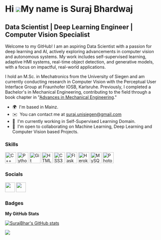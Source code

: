 Hi ![](https://user-images.githubusercontent.com/18350557/176309783-0785949b-9127-417c-8b55-ab5a4333674e.gif)My name is Suraj Bhardwaj
======================================================================================================================================

**Data Scientist** | **Deep Learning Engineer** | **Computer Vision Specialist**
------------------------

Welcome to my GitHub! I am an aspiring Data Scientist with a passion for deep learning and AI, actively exploring advancements in computer vision and autonomous systems. My work includes self-supervised learning, adaptive HMI systems, real-time object detection, and generative models, with a focus on impactful, real-world applications.

I hold an M.Sc. in Mechatronics from the University of Siegen and am currently conducting research in Computer Vision with the Perceptual User Interface Group at Fraunhofer IOSB, Karlsruhe. Previously, I completed a Bachelor's in Mechanical Engineering, contributing to the field through a book chapter in "[Advances in Mechanical Engineering](https://link.springer.com/chapter/10.1007/978-981-15-0124-1_113)."

* 🌍  I'm based in Mainz.
* ✉️  You can contact me at [suraj.unisiegen@gmail.com](mailto:suraj.unisiegen@gmail.com)
* 🚀  I'm currently working in Self-Supervised Learning Domain.
* 🤝  I'm open to collaborating on Machine Learning, Deep Learning and Computer Vision based Projects.

### Skills


<p align="left">
<a href="https://docs.microsoft.com/en-us/cpp/?view=msvc-170" target="_blank" rel="noreferrer"><img src="https://raw.githubusercontent.com/danielcranney/readme-generator/main/public/icons/skills/cplusplus-colored.svg" width="36" height="36" alt="C++" /></a>
<a href="https://www.python.org/" target="_blank" rel="noreferrer"><img src="https://raw.githubusercontent.com/danielcranney/readme-generator/main/public/icons/skills/python-colored.svg" width="36" height="36" alt="Python" /></a>
<a href="https://git-scm.com/" target="_blank" rel="noreferrer"><img src="https://raw.githubusercontent.com/danielcranney/readme-generator/main/public/icons/skills/git-colored.svg" width="36" height="36" alt="Git" /></a>
<a href="https://developer.mozilla.org/en-US/docs/Glossary/HTML5" target="_blank" rel="noreferrer"><img src="https://raw.githubusercontent.com/danielcranney/readme-generator/main/public/icons/skills/html5-colored.svg" width="36" height="36" alt="HTML5" /></a>
<a href="https://www.w3.org/TR/CSS/#css" target="_blank" rel="noreferrer"><img src="https://raw.githubusercontent.com/danielcranney/readme-generator/main/public/icons/skills/css3-colored.svg" width="36" height="36" alt="CSS3" /></a>
<a href="https://flask.palletsprojects.com/en/2.0.x/" target="_blank" rel="noreferrer"><img src="https://raw.githubusercontent.com/danielcranney/readme-generator/main/public/icons/skills/flask-colored.svg" width="36" height="36" alt="Flask" /></a>
<a href="https://www.heroku.com/" target="_blank" rel="noreferrer"><img src="https://raw.githubusercontent.com/danielcranney/readme-generator/main/public/icons/skills/heroku-colored.svg" width="36" height="36" alt="Heroku" /></a>
<a href="https://www.mysql.com/" target="_blank" rel="noreferrer"><img src="https://raw.githubusercontent.com/danielcranney/readme-generator/main/public/icons/skills/mysql-colored.svg" width="36" height="36" alt="MySQL" /></a>
<a href="https://www.adobe.com/uk/products/photoshop.html" target="_blank" rel="noreferrer"><img src="https://raw.githubusercontent.com/danielcranney/readme-generator/main/public/icons/skills/photoshop-colored.svg" width="36" height="36" alt="Photoshop" /></a>
</p>


### Socials

<p align="left"> <a href="https://www.github.com/SurajBhar" target="_blank" rel="noreferrer"><img src="https://raw.githubusercontent.com/danielcranney/readme-generator/main/public/icons/socials/github.svg" width="32" height="32" /></a> <a href="https://www.linkedin.com/in/bhardwaj-suraj/" target="_blank" rel="noreferrer"><img src="https://raw.githubusercontent.com/danielcranney/readme-generator/main/public/icons/socials/linkedin.svg" width="32" height="32" /></a></p>

### Badges

<b>My GitHub Stats</b>

<a href="http://www.github.com/SurajBhar"><img src="https://github-readme-stats.vercel.app/api?username=SurajBhar&show_icons=true&hide=&count_private=true&title_color=f97316&text_color=000000&icon_color=10b981&bg_color=ffffff&hide_border=true&show_icons=true" alt="SurajBhar's GitHub stats" /></a>

<a href="http://www.github.com/SurajBhar"><img src="https://github-readme-streak-stats.herokuapp.com/?user=SurajBhar&stroke=000000&background=ffffff&ring=f97316&fire=f97316&currStreakNum=000000&currStreakLabel=f97316&sideNums=000000&sideLabels=000000&dates=000000&hide_border=true" /></a>

